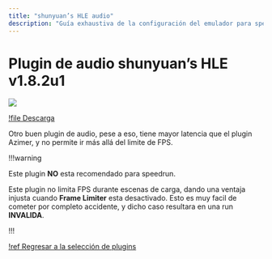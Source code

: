 ```yaml
---
title: "shunyuan’s HLE audio"
description: "Guía exhaustiva de la configuración del emulador para speedruns de Super Mario 64"
---
```


# Plugin de audio shunyuan’s HLE v1.8.2u1

![](./img/shunyuan.png)

[!file Descarga](https://www.dropbox.com/s/hhgnnm77a3945j7/HleAudio_v1.8.2u1.zip?dl=1)

Otro buen plugin de audio, pese a eso, tiene mayor latencia que el plugin Azimer, y no permite ir más allá del limite de FPS.

!!!warning

Este plugin **NO** esta recomendado para speedrun.

Este plugin no limita FPS durante escenas de carga, dando una ventaja injusta cuando **Frame Limiter** esta desactivado. Esto es muy facil de cometer por completo accidente, y dicho caso resultara en una run **INVALIDA**.

!!!

[!ref Regresar a la selección de plugins](plugin_setup.md#selección-de-plugins)

